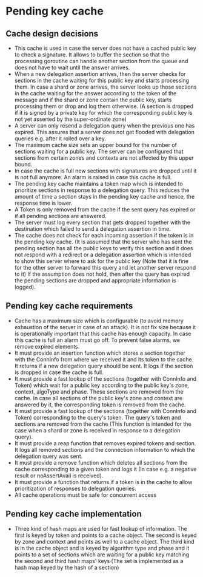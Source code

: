 # Pending key cache

## Cache design decisions
- This cache is used in case the server does not have a cached public key to check a signature. It
  allows to buffer the section so that the processing goroutine can handle another section from the
  queue and does not have to wait until the answer arrives.
- When a new delegation assertion arrives, then the server checks for sections in the cache waiting
  for this public key and starts processing them. In case a shard or zone arrives, the server looks
  up those sections in the cache waiting for the answer according to the token of the message and if
  the shard or zone contain the public key, starts processing them or drop and log them otherwise.
  (A section is dropped if it is signed by a private key for which the corresponding public key is
  not yet asserted by the super-ordinate zone)
- A server can only resend a delegation query when the previous one has expired. This assures that a
  server does not get flooded with delegation queries e.g. after it rolled over a key.
- The maximum cache size sets an upper bound for the number of sections waiting for a public key.
  The server can be configured that sections from certain zones and contexts are not affected by
  this upper bound.
- In case the cache is full new sections with signatures are dropped until it is not full anymore.
  An alarm is raised in case this cache is full.
- The pending key cache maintains a token map which is intended to prioritize sections in response
  to a delegation query. This reduces the amount of time a section stays in the pending key cache
  and hence, the response time is lower.
- A Token is only removed from the cache if the sent query has expired or if all pending sections
  are answered.
- The server must log every section that gets dropped together with the destination which failed
  to send a delegation assertion in time.
- The cache does not check for each incoming assertion if the token is in the pending key cache. (It
  is assumed that the server who has sent the pending section has all the public keys to verify this
  section and it does not respond with a redirect or a delegation assertion which is intended to
  show this server where to ask for the public key (Note that it is fine for the other server to
  forward this query and let another server respond to it) If the assumption does not hold, then
  after the query has expired the pending sections are dropped and appropriate information is
  logged).


## Pending key cache requirements
- Cache has a maximum size which is configurable (to avoid memory exhaustion of the server in case
  of an attack). It is not fix size because it is operationally important that this cache has enough
  capacity. In case this cache is full an alarm must go off. To prevent false alarms, we remove
  expired elements.
- It must provide an insertion function which stores a section together with the ConnInfo from where
  we received it and its token to the cache. It returns if a new delegation query should
  be sent. It logs if the section is dropped in case the cache is full.
- It must provide a fast lookup of the sections (together with ConnInfo and Token) which wait for a
  public key according to the public key's zone, context, algoType and phase. These sections are
  removed from the cache. In case all sections of the public key's zone and context are answered by
  it, the corresponding token is removed from the cache.
- It must provide a fast lookup of the sections (together with ConnInfo and Token) corresponding to
  the query's token. The query's token and sections are removed from the cache (This function is intended
  for the case when a shard or zone is received in response to a delegation query).
- It must provide a reap function that removes expired tokens and section. It logs all removed
  sections and the connection information to which the delegation query was sent.
- It must provide a remove function which deletes all sections from the cache corresponding to a
  given token and logs it (In case e.g. a negative result or noAssertAvail is received).
- It must provide a function that returns if a token is in the cache to allow prioritization of
  responses to delegation queries.
- All cache operations must be safe for concurrent access

## Pending key cache implementation
- Three kind of hash maps are used for fast lookup of information. The first is keyed by token and
  points to a cache object. The second is keyed by zone and context and points as well to a cache
  object. The third kind is in the cache object and is keyed by algorithm type and phase and it
  points to a set of sections which are waiting for a public key matching the second and third hash
  maps' keys (The set is implemented as a hash map keyed by the hash of a section)
